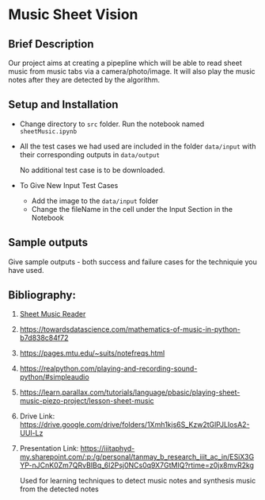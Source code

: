 # Music Sheet Vision 
## Brief Description

Our project aims at creating a pipepline which will be able to read sheet music from music tabs via a camera/photo/image. It will also play the music notes after they are detected by the algorithm.

## Setup and Installation
- Change directory to `src` folder.
  Run the notebook named `sheetMusic.ipynb`

- All the test cases we had used are included in the folder `data/input` with their corresponding outputs in `data/output`

  No additional test case is to be downloaded.

- To Give New Input Test Cases

  - Add the image to the `data/input` folder
  - Change the fileName in the cell under the Input Section in the Notebook

## Sample outputs

Give sample outputs - both success and failure cases for the techniquie you have used.



## Bibliography:
1. [Sheet Music Reader](web.stanford.edu/class/ee368/Project_Spring_1415/Reports/Verma_Harris.pdf)
2. https://towardsdatascience.com/mathematics-of-music-in-python-b7d838c84f72
3. https://pages.mtu.edu/~suits/notefreqs.html
4. https://realpython.com/playing-and-recording-sound-python/#simpleaudio
5. https://learn.parallax.com/tutorials/language/pbasic/playing-sheet-music-piezo-project/lesson-sheet-music
6. Drive Link: https://drive.google.com/drive/folders/1Xmh1kjs6S_Kzw2tGlPJLIosA2-UUl-Lz
7. Presentation Link: https://iiitaphyd-my.sharepoint.com/:p:/g/personal/tanmay_b_research_iiit_ac_in/ESiX3GYP-nJCnK0Zm7QRvBIBq_6l2Psj0NCs0q9X7GtMIQ?rtime=z0jx8mvR2kg

   Used for learning techniques to detect music notes and synthesis music from the detected notes



